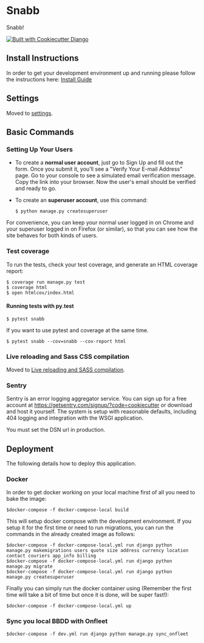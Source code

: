 Snabb
====

Snabb!

[![Built with Cookiecutter Django](https://img.shields.io/badge/built%20with-Cookiecutter%20Django-ff69b4.svg)](https://github.com/pydanny/cookiecutter-django/)

Install Instructions
--------
In order to get your development environment up and running please follow the instructions here: [Install Guide](docs/install.md)


Settings
--------

Moved to
[settings](http://cookiecutter-django.readthedocs.io/en/latest/settings.html).

Basic Commands
--------------

### Setting Up Your Users

-   To create a **normal user account**, just go to Sign Up and fill out
    the form. Once you submit it, you'll see a "Verify Your E-mail
    Address" page. Go to your console to see a simulated email
    verification message. Copy the link into your browser. Now the
    user's email should be verified and ready to go.
-   To create an **superuser account**, use this command:

        $ python manage.py createsuperuser

For convenience, you can keep your normal user logged in on Chrome and
your superuser logged in on Firefox (or similar), so that you can see
how the site behaves for both kinds of users.

### Test coverage

To run the tests, check your test coverage, and generate an HTML
coverage report:

    $ coverage run manage.py test
    $ coverage html
    $ open htmlcov/index.html

#### Running tests with py.test

    $ pytest snabb

If you want to use pytest and coverage at the same time.

    $ pytest snabb --cov=snabb --cov-report html

### Live reloading and Sass CSS compilation

Moved to [Live reloading and SASS
compilation](http://cookiecutter-django.readthedocs.io/en/latest/live-reloading-and-sass-compilation.html).

### Sentry

Sentry is an error logging aggregator service. You can sign up for a
free account at <https://getsentry.com/signup/?code=cookiecutter> or
download and host it yourself. The system is setup with reasonable
defaults, including 404 logging and integration with the WSGI
application.

You must set the DSN url in production.

Deployment
----------

The following details how to deploy this application.

### Docker

In order to get docker working on your local machine first of all you need to bake the image:

    $docker-compose -f docker-compose-local build

This will setup docker compose with the development environment. If you setup it for the first time or need to run
migrations, you can run the commands in the already created image as follows:

    $docker-compose -f docker-compose-local.yml run django python manage.py makemigrations users quote size address currency location contact couriers app_info billing
    $docker-compose -f docker-compose-local.yml run django python manage.py migrate
    $docker-compose -f docker-compose-local.yml run django python manage.py createsuperuser

Finally you can simply run the docker container using (Remember the first time will take a bit of time but once it is
done, will be super fast!):    

    $docker-compose -f docker-compose-local.yml up

### Sync you local BBDD with Onfleet

    $docker-compose -f dev.yml run django python manage.py sync_onfleet
